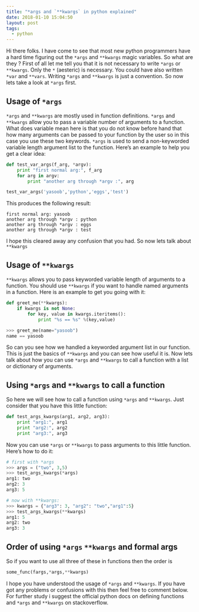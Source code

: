 ```yaml
---
title: "*args and `**kwargs` in python explained"
date: 2018-01-10 15:04:50
layout: post
tags: 
  - python
---
```

Hi there folks. I have come to see that most new python programmers have a hard time figuring out the `*args` and `**kwargs` magic variables. So what are they ? First of all let me tell you that it is not necessary to write `*args` or `**kwargs`. Only the `*` (aesteric) is necessary. You could have also written `*var` and `**vars`. Writing `*args` and `**kwargs` is just a convention. So now lets take a look at `*args` first.
<!--more-->
## Usage of `*args`

`*args` and `**kwargs` are mostly used in function definitions. `*args` and `**kwargs` allow you to pass a variable number of arguments to a function. What does variable mean here is that you do not know before hand that how many arguments can be passed to your function by the user so in this case you use these two keywords. `*args` is used to send a non-keyworded variable length argument list to the function. Here’s an example to help you get a clear idea:

```python
def test_var_args(f_arg, *argv):
    print "first normal arg:", f_arg
    for arg in argv:
        print "another arg through *argv :", arg

test_var_args('yasoob','python','eggs','test')
```

This produces the following result:

```
first normal arg: yasoob
another arg through *argv : python
another arg through *argv : eggs
another arg through *argv : test
```
I hope this cleared away any confusion that you had. So now lets talk about `**kwargs`

## Usage of `**kwargs`

`**kwargs` allows you to pass keyworded variable length of arguments to a function. You should use `**kwargs` if you want to handle named arguments in a function. Here is an example to get you going with it:

```python
def greet_me(**kwargs):
    if kwargs is not None:
        for key, value in kwargs.iteritems():
            print "%s == %s" %(key,value)

>>> greet_me(name="yasoob")
name == yasoob
```

So can you see how we handled a keyworded argument list in our function. This is just the basics of `**kwargs` and you can see how useful it is. Now lets talk about how you can use `*args` and `**kwargs` to call a function with a list or dictionary of arguments.

## Using `*args` and `**kwargs` to call a function

So here we will see how to call a function using `*args` and `**kwargs`. Just consider that you have this little function:

```python
def test_args_kwargs(arg1, arg2, arg3):
    print "arg1:", arg1
    print "arg2:", arg2
    print "arg3:", arg3
```

Now you can use `*args` or `**kwargs` to pass arguments to this little function. Here’s how to do it:

```python
# first with *args
>>> args = ("two", 3,5)
>>> test_args_kwargs(*args)
arg1: two
arg2: 3
arg3: 5

# now with **kwargs:
>>> kwargs = {"arg3": 3, "arg2": "two","arg1":5}
>>> test_args_kwargs(**kwargs)
arg1: 5
arg2: two
arg3: 3
```

## Order of using `*args` `**kwargs` and formal args

So if you want to use all three of these in functions then the order is

```python
some_func(fargs,*args,**kwargs)
```

I hope you have understood the usage of `*args` and `**kwargs`. If you have got any problems or confusions with this then feel free to comment below. For further study i suggest the official python docs on defining functions and `*args` and `**kwargs` on stackoverflow.